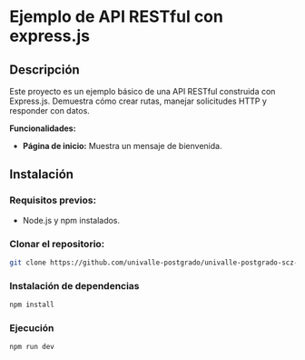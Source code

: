 # Ejemplo de API RESTful con express.js

## Descripción

Este proyecto es un ejemplo básico de una API RESTful construida con Express.js. Demuestra cómo crear rutas, manejar solicitudes HTTP y responder con datos.

**Funcionalidades:**

* **Página de inicio:** Muestra un mensaje de bienvenida.

## Instalación

### Requisitos previos:
* Node.js y npm instalados.

### Clonar el repositorio:
```bash
git clone https://github.com/univalle-postgrado/univalle-postgrado-scz-ejemplo02
```

### Instalación de dependencias
```bash
npm install
```

### Ejecución
```bash
npm run dev
```